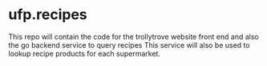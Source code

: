 # ufp.recipes

This repo will contain the code for the trollytrove website front end and also the go backend service to query recipes
This service will also be used to lookup recipe products for each supermarket.